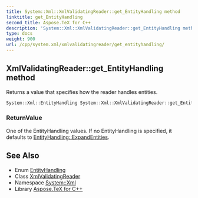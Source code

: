 ```yaml
---
title: System::Xml::XmlValidatingReader::get_EntityHandling method
linktitle: get_EntityHandling
second_title: Aspose.TeX for C++
description: 'System::Xml::XmlValidatingReader::get_EntityHandling method. Returns a value that specifies how the reader handles entities in C++.'
type: docs
weight: 900
url: /cpp/system.xml/xmlvalidatingreader/get_entityhandling/
---
```

## XmlValidatingReader::get_EntityHandling method


Returns a value that specifies how the reader handles entities.

```cpp
System::Xml::EntityHandling System::Xml::XmlValidatingReader::get_EntityHandling()
```


### ReturnValue

One of the EntityHandling values. If no EntityHandling is specified, it defaults to [EntityHandling::ExpandEntities](../../entityhandling/).

## See Also

* Enum [EntityHandling](../../entityhandling/)
* Class [XmlValidatingReader](../)
* Namespace [System::Xml](../../)
* Library [Aspose.TeX for C++](../../../)
